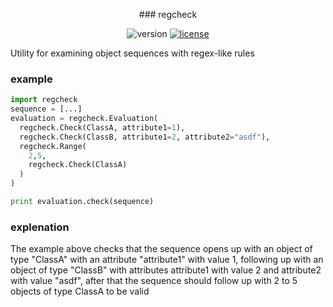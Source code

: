 <p align="center">
  ### regcheck
</p>

<p align="center">
  <img src="https://img.shields.io/badge/version-0.1-blue.svg?cacheSeconds=2592000" alt="version"/>
  <a href="https://github.com/segalmatan/regcheck/blob/master/LICENSE">
    <img src="https://img.shields.io/badge/License-MIT-yellow.svg" alt="license"/>
  </a>
</p>

Utility for examining object sequences with regex-like rules

### example

```python
import regcheck
sequence = [...]
evaluation = regcheck.Evaluation(
  regcheck.Check(ClassA, attribute1=1),
  regcheck.Check(ClassB, attribute1=2, attribute2="asdf"),
  regcheck.Range(
    2,5,
    regcheck.Check(ClassA)
  )
)

print evaluation.check(sequence)
```
### explenation
The example above checks that the sequence opens up with an object of type "ClassA" with an attribute "attribute1" with value 1,
following up with an object of type "ClassB" with attributes attribute1 with value 2 and attribute2 with value "asdf",
after that the sequence should follow up with 2 to 5 objects of type ClassA to be valid
